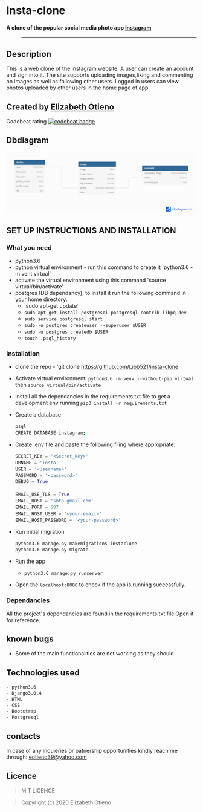 # Insta-clone

#### A clone of the popular social media photo app [Instagram](https://www.instagram.com/)

>----------------------------------------------------------------------------------------------

## Description
This is a web clone of the instagram website. A user can create an account and sign into it. The site supports uploading images,liking and commenting on images as well as following other users. Logged in users can view photos uploaded by other users in the home page of app.

## Created by [Elizabeth Otieno](https://github.com/Libb521)

Codebeat rating
[![codebeat badge](https://codebeat.co/badges/a39ec926-35e8-48de-a736-bf34616d1129)](https://codebeat.co/projects/github-com-libb521-insta-clone-master)

## Dbdiagram
![](media/images/DbDiagram.png)

## SET UP INSTRUCTIONS AND INSTALLATION

### What you need

- python3.6
- python virtual environment - run this command to create it 'python3.6 -m vent virtual'
- activate the virtual environment using this command 'source virtual/bin/activate'
- postgres (DB dependancy), to install it run the following command in your home directory:
    - 'sudo apt-get update`
    - `sudo apt-get install postgresql postgresql-contrib libpq-dev`
    - `sudo service postgresql start`
    - `sudo -u postgres createuser --superuser $USER`
    - `sudo -u postgres createdb $USER`
    - `touch .psql_history`

### installation
- clone the repo - 'git clone https://github.com/Libb521/insta-clone
- Activate virtual environment: 
   `python3.6 -m venv --without-pip virtual` then `source virtual/bin/activate`

- Install all the dependancies in the requirements.txt file to get a development env running
   `pip3 install -r requirements.txt`

- Create a database 
  ```bash
  psql
  CREATE DATABASE instagram;
  ```

- Create .env file and paste the following filing where appropriate:
  ```python
  SECRET_KEY = '<Secret_key>'
  DBNAME = 'insta'
  USER = '<Username>'
  PASSWORD = '<password>'
  DEBUG = True

  EMAIL_USE_TLS = True
  EMAIL_HOST = 'smtp.gmail.com'
  EMAIL_PORT = 587
  EMAIL_HOST_USER = '<your-email>'
  EMAIL_HOST_PASSWORD = '<your-password>'
  ```

- Run initial migration
  ``` bash
  python3.6 manage.py makemigrations instaclone
  python3.6 manage.py migrate
  ```

- Run the app

   - `python3.6 manage.py runserver`

- Open the `localhost:8000` to check if the app is running successfully.

### Dependancies

All the project's dependancies are found in the requirements.txt file.Open it for reference.

## known bugs
- Some of the main functionalities are not working as they should

## Technologies used
    - python3.6
    - Django3.0.4
    - HTML
    - CSS
    - Bootstrap
    - Postgresql

## contacts
In case of any inquieries or patnership opportunities kindly reach me through: eotieno39@yahoo.com

## Licence
> MIT LICENCE

> Copyright (c) 2020 Elizabeth Otieno